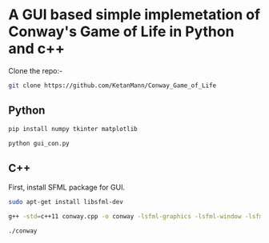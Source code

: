 # A GUI based simple implemetation of Conway's Game of Life in Python and c++
Clone the  repo:-
```bash
git clone https://github.com/KetanMann/Conway_Game_of_Life
```
## Python
```bash
pip install numpy tkinter matplotlib 
```
```bash
python gui_con.py
```
## C++ 
First, install SFML package for GUI.
```bash
sudo apt-get install libsfml-dev
```
```bash
g++ -std=c++11 conway.cpp -o conway -lsfml-graphics -lsfml-window -lsfml-system
```
```bash
./conway
```
